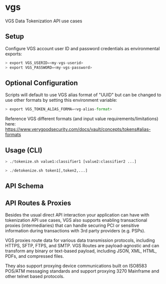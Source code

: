 # vgs
VGS Data Tokenization API use cases

## Setup
Configure VGS account user ID and password credentials as environmental exports:
```python
> export VGS_USERID=<my-vgs-userid>
> export VGS_PASSWORD=<my-vgs-password>
```

## Optional Configuration
Scripts will default to use VGS alias format of "UUID" but can be changed to use other formats by setting this environment variable:
```python
> export VGS_TOKEN_ALIAS_FORMA=<vg-alias-format>
```
Reference VGS different formats (and input value requirements/limitations) here: https://www.verygoodsecurity.com/docs/vault/concepts/tokens#alias-formats

## Usage (CLI)

```python
> ./tokenize.sh value1:classifier1 [value2:classifier2 ...]
```

```python
> ./detokenize.sh token1[,token2,...]
```


## API Schema


## API Routes & Proxies
Besides the usual direct API interaction your application can have with tokenization API use cases, VGS also supports enabling transactional proxies (intermediaries) that can handle securing PCI or sensitive information during transactions with 3rd party providers (e.g. PSPs).

VGS proxies route data for various data transmission protocols, including HTTPS, SFTP, FTPS, and SMTP. VGS Routes are payload-agnostic and can transform any binary or text-based payload, including JSON, XML, HTML, PDFs, and compressed files.

They also support proxying device communications built on ISO8583 POS/ATM messaging standards and support proxying 3270 Mainframe and other telnet based protocols.
